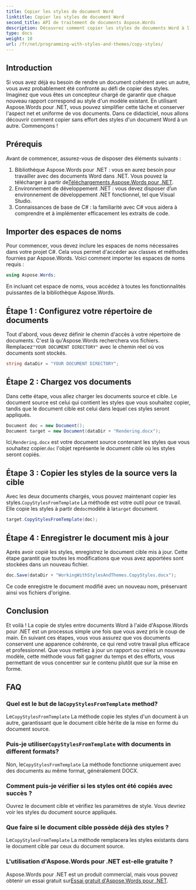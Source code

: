 ```yaml
---
title: Copier les styles de document Word
linktitle: Copier les styles de document Word
second_title: API de traitement de documents Aspose.Words
description: Découvrez comment copier les styles de documents Word à l'aide d'Aspose.Words pour .NET. Suivez notre guide étape par étape pour garantir une mise en forme cohérente des documents sans effort.
type: docs
weight: 10
url: /fr/net/programming-with-styles-and-themes/copy-styles/
---
```

## Introduction

Si vous avez déjà eu besoin de rendre un document cohérent avec un autre, vous avez probablement été confronté au défi de copier des styles. Imaginez que vous êtes un concepteur chargé de garantir que chaque nouveau rapport correspond au style d'un modèle existant. En utilisant Aspose.Words pour .NET, vous pouvez simplifier cette tâche et conserver l'aspect net et uniforme de vos documents. Dans ce didacticiel, nous allons découvrir comment copier sans effort des styles d'un document Word à un autre. Commençons !

## Prérequis

Avant de commencer, assurez-vous de disposer des éléments suivants :

1.  Bibliothèque Aspose.Words pour .NET : vous en aurez besoin pour travailler avec des documents Word dans .NET. Vous pouvez la télécharger à partir de[Téléchargements Aspose.Words pour .NET](https://releases.aspose.com/words/net/).
2. Environnement de développement .NET : vous devez disposer d’un environnement de développement .NET fonctionnel, tel que Visual Studio.
3. Connaissances de base de C# : la familiarité avec C# vous aidera à comprendre et à implémenter efficacement les extraits de code.

## Importer des espaces de noms

Pour commencer, vous devez inclure les espaces de noms nécessaires dans votre projet C#. Cela vous permet d'accéder aux classes et méthodes fournies par Aspose.Words. Voici comment importer les espaces de noms requis :

```csharp
using Aspose.Words;
```

En incluant cet espace de noms, vous accédez à toutes les fonctionnalités puissantes de la bibliothèque Aspose.Words.

## Étape 1 : Configurez votre répertoire de documents

 Tout d'abord, vous devez définir le chemin d'accès à votre répertoire de documents. C'est là qu'Aspose.Words recherchera vos fichiers. Remplacez`"YOUR DOCUMENT DIRECTORY"` avec le chemin réel où vos documents sont stockés.

```csharp
string dataDir = "YOUR DOCUMENT DIRECTORY";
```

## Étape 2 : Chargez vos documents

Dans cette étape, vous allez charger les documents source et cible. Le document source est celui qui contient les styles que vous souhaitez copier, tandis que le document cible est celui dans lequel ces styles seront appliqués. 

```csharp
Document doc = new Document();
Document target = new Document(dataDir + "Rendering.docx");
```

 Ici,`Rendering.docx` est votre document source contenant les styles que vous souhaitez copier.`doc` l'objet représente le document cible où les styles seront copiés.

## Étape 3 : Copier les styles de la source vers la cible

 Avec les deux documents chargés, vous pouvez maintenant copier les styles.`CopyStylesFromTemplate` La méthode est votre outil pour ce travail. Elle copie les styles à partir de`doc`modèle à la`target` document.

```csharp
target.CopyStylesFromTemplate(doc);
```

## Étape 4 : Enregistrer le document mis à jour

Après avoir copié les styles, enregistrez le document cible mis à jour. Cette étape garantit que toutes les modifications que vous avez apportées sont stockées dans un nouveau fichier.

```csharp
doc.Save(dataDir + "WorkingWithStylesAndThemes.CopyStyles.docx");
```

Ce code enregistre le document modifié avec un nouveau nom, préservant ainsi vos fichiers d'origine.

## Conclusion

Et voilà ! La copie de styles entre documents Word à l'aide d'Aspose.Words pour .NET est un processus simple une fois que vous avez pris le coup de main. En suivant ces étapes, vous vous assurez que vos documents conservent une apparence cohérente, ce qui rend votre travail plus efficace et professionnel. Que vous mettiez à jour un rapport ou créiez un nouveau modèle, cette méthode vous fait gagner du temps et des efforts, vous permettant de vous concentrer sur le contenu plutôt que sur la mise en forme.

## FAQ

###  Quel est le but de la`CopyStylesFromTemplate` method?  
Le`CopyStylesFromTemplate` La méthode copie les styles d'un document à un autre, garantissant que le document cible hérite de la mise en forme du document source.

###  Puis-je utiliser`CopyStylesFromTemplate` with documents in different formats?  
 Non, le`CopyStylesFromTemplate` La méthode fonctionne uniquement avec des documents au même format, généralement DOCX.

### Comment puis-je vérifier si les styles ont été copiés avec succès ?  
Ouvrez le document cible et vérifiez les paramètres de style. Vous devriez voir les styles du document source appliqués.

### Que faire si le document cible possède déjà des styles ?  
Le`CopyStylesFromTemplate` La méthode remplacera les styles existants dans le document cible par ceux du document source.

### L'utilisation d'Aspose.Words pour .NET est-elle gratuite ?  
 Aspose.Words pour .NET est un produit commercial, mais vous pouvez obtenir un essai gratuit sur[Essai gratuit d'Aspose.Words pour .NET](https://releases.aspose.com/).